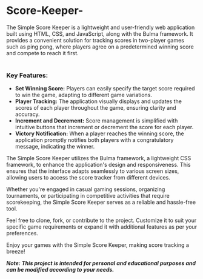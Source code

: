 # Score-Keeper-
The Simple Score Keeper is a lightweight and user-friendly web application built using HTML, CSS, and JavaScript, along with the Bulma framework. It provides a convenient solution for tracking scores in two-player games such as ping pong, where players agree on a predetermined winning score and compete to reach it first.
<br><br>

<h3><strong>Key Features:</strong></h3>
<ul>
  <li><strong>Set Winning Score:</strong> Players can easily specify the target score required to win the game, adapting to different game variations.</li>
  <li><strong>Player Tracking:</strong> The application visually displays and updates the scores of each player throughout the game, ensuring clarity and accuracy.</li>
  <li><strong>Increment and Decrement:</strong> Score management is simplified with intuitive buttons that increment or decrement the score for each player.</li>
  <li><strong>Victory Notification:</strong> When a player reaches the winning score, the application promptly notifies both players with a congratulatory message, indicating the winner.</li>
</ul>

The Simple Score Keeper utilizes the Bulma framework, a lightweight CSS framework, to enhance the application's design and responsiveness. This ensures that the interface adapts seamlessly to various screen sizes, allowing users to access the score tracker from different devices.

Whether you're engaged in casual gaming sessions, organizing tournaments, or participating in competitive activities that require scorekeeping, the Simple Score Keeper serves as a reliable and hassle-free tool.

Feel free to clone, fork, or contribute to the project. Customize it to suit your specific game requirements or expand it with additional features as per your preferences.

Enjoy your games with the Simple Score Keeper, making score tracking a breeze!

<strong><em>Note: This project is intended for personal and educational purposes and can be modified according to your needs.</em></strong>
